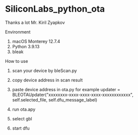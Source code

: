 # SiliconLabs_python_ota

Thanks a lot Mr. Kiril Zyapkov

Environment

1. macOS Monterey 12.7.4
2. Python 3.9.13
3. bleak

How to use
1. scan your device by bleScan.py
2. copy device address in scan result
3. paste device address in ota.py
    for example
    updater = BLEOTAUpdater("xxxxxxxx-xxxx-xxxx-xxxx-xxxxxxxxxxxx", self.selected_file, self.dfu_message_label)

4. run ota.apy
5. select gbl
6. start dfu


